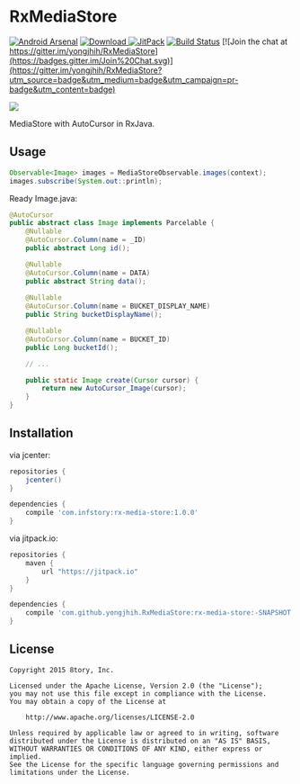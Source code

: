 # RxMediaStore

[![Android Arsenal](https://img.shields.io/badge/Android%20Arsenal-RxMediaStore-brightgreen.svg?style=flat)](http://android-arsenal.com/details/1/2157)
[![Download](https://api.bintray.com/packages/yongjhih/maven/RxMediaStore/images/download.svg) ](https://bintray.com/yongjhih/maven/RxMediaStore/_latestVersion)
[![JitPack](https://img.shields.io/github/tag/yongjhih/RxMediaStore.svg?label=JitPack)](https://jitpack.io/#yongjhih/RxMediaStore)
[![Build Status](https://travis-ci.org/yongjhih/RxMediaStore.svg)](https://travis-ci.org/yongjhih/RxMediaStore)
[![Join the chat at https://gitter.im/yongjhih/RxMediaStore](https://badges.gitter.im/Join%20Chat.svg)](https://gitter.im/yongjhih/RxMediaStore?utm_source=badge&utm_medium=badge&utm_campaign=pr-badge&utm_content=badge)

![](art/RxMediaStore.png)

MediaStore with AutoCursor in RxJava.

## Usage

```java
Observable<Image> images = MediaStoreObservable.images(context);
images.subscribe(System.out::println);
```

Ready Image.java:

```java
@AutoCursor
public abstract class Image implements Parcelable {
    @Nullable
    @AutoCursor.Column(name = _ID)
    public abstract Long id();

    @Nullable
    @AutoCursor.Column(name = DATA)
    public abstract String data();
 
    @Nullable
    @AutoCursor.Column(name = BUCKET_DISPLAY_NAME)
    public String bucketDisplayName();

    @Nullable
    @AutoCursor.Column(name = BUCKET_ID)
    public Long bucketId();

    // ...

    public static Image create(Cursor cursor) {
        return new AutoCursor_Image(cursor);
    }
}
```

## Installation

via jcenter:

```gradle
repositories {
    jcenter()
}

dependencies {
    compile 'com.infstory:rx-media-store:1.0.0'
}
```

via jitpack.io:

```gradle
repositories {
    maven {
        url "https://jitpack.io"
    }
}

dependencies {
    compile 'com.github.yongjhih.RxMediaStore:rx-media-store:-SNAPSHOT'
}
```

## License

```
Copyright 2015 8tory, Inc.

Licensed under the Apache License, Version 2.0 (the "License");
you may not use this file except in compliance with the License.
You may obtain a copy of the License at

    http://www.apache.org/licenses/LICENSE-2.0

Unless required by applicable law or agreed to in writing, software
distributed under the License is distributed on an "AS IS" BASIS,
WITHOUT WARRANTIES OR CONDITIONS OF ANY KIND, either express or implied.
See the License for the specific language governing permissions and
limitations under the License.
```
